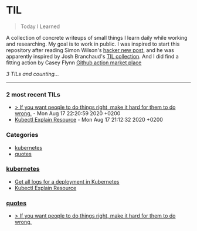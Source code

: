 # TIL
> Today I Learned

A collection of concrete writeups of small things I learn daily while working
and researching. My goal is to work in public. I was inspired to start this
repository after reading Simon Wilson's [hacker new post][1], and he was
apparently inspired by Josh Branchaud's [TIL collection][2]. And I did find a fitting
action by Casey Flynn [Github action market place][3]


_3 TILs and counting..._

---

### 2 most recent TILs

- [> If you want people to do things right, make it hard for them to do wrong.](quotes/things-right.md) - Mon Aug 17 22:20:59 2020 +0200
- [Kubectl Explain Resource](kubernetes/kubectl-explain-resource.md) - Mon Aug 17 21:12:32 2020 +0200

### Categories

- [kubernetes](#kubernetes)
- [quotes](#quotes)

### [kubernetes](#kubernetes)
- [Get all logs for a deployment in Kubernetes](kubernetes/get-all-logs-for-deployment.md)
- [Kubectl Explain Resource](kubernetes/kubectl-explain-resource.md)

### [quotes](#quotes)
- [> If you want people to do things right, make it hard for them to do wrong.](quotes/things-right.md)

[1]: https://simonwillison.net/2020/Apr/20/self-rewriting-readme/
[2]: https://github.com/jbranchaud/til
[3]: https://github.com/marketplace/actions/til-auto-format-readme

